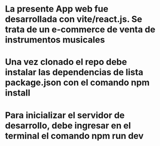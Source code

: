 # La presente App web fue desarrollada con vite/react.js. Se trata de un e-commerce de venta de instrumentos musicales

# Una vez clonado el repo debe instalar las dependencias de lista package.json con el comando npm install
# Para inicializar el servidor de desarrollo, debe ingresar en el terminal el comando npm run dev
